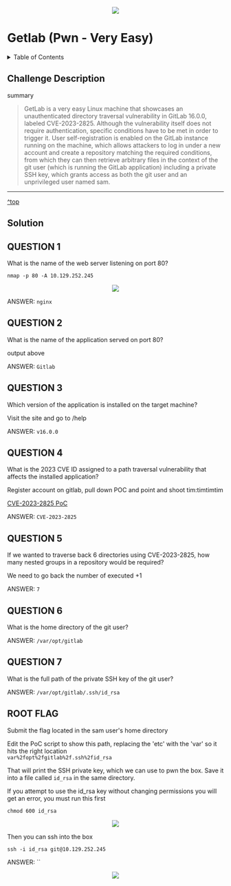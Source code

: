 <a id="top"></a>
<p align="center"><img src="https://github.com/user-attachments/assets/de41ac6e-ba70-41cf-bc13-d93fd788e35c"/></p>

# Getlab (Pwn - Very Easy)

<details>
  <summary>Table of Contents</summary>
  
+ [Challenge Description](#challenge-description)
+ [Solution](#Solution)
</details>

## Challenge Description

summary

>GetLab is a very easy Linux machine that showcases an unauthenticated directory traversal vulnerability in GitLab 16.0.0, labeled CVE-2023-2825. Although the vulnerability itself does not require authentication, specific conditions have to be met in order to trigger it. User self-registration is enabled on the GitLab instance running on the machine, which allows attackers to log in under a new account and create a repository matching the required conditions, from which they can then retrieve arbitrary files in the context of the git user (which is running the GitLab application) including a private SSH key, which grants access as both the git user and an unprivileged user named sam.

---

[^top](#top)
## Solution

## QUESTION 1
What is the name of the web server listening on port 80?

```
nmap -p 80 -A 10.129.252.245
  ```
<p align="center"><img src="https://github.com/user-attachments/assets/2c1a7d11-bb17-4cac-8c59-e97f19b7d9c8"/></p>

ANSWER: `nginx`


## QUESTION 2
What is the name of the application served on port 80?

output above

ANSWER: `Gitlab`


## QUESTION 3 
Which version of the application is installed on the target machine?

Visit the site and go to /help

ANSWER: `v16.0.0`


## QUESTION 4
What is the 2023 CVE ID assigned to a path traversal vulnerability that affects the installed application?

Register account on gitlab, pull down POC and point and shoot
tim:timtimtim

[CVE-2023-2825 PoC](https://github.com/Occamsec/CVE-2023-2825/blob/main/poc.py)

ANSWER: `CVE-2023-2825`





## QUESTION 5
If we wanted to traverse back 6 directories using CVE-2023-2825, how many nested groups in a repository would be required?

We need to go back the number of executed +1

ANSWER: `7`



## QUESTION 6
What is the home directory of the git user?

ANSWER: `/var/opt/gitlab`


## QUESTION 7 
What is the full path of the private SSH key of the git user?

ANSWER: `/var/opt/gitlab/.ssh/id_rsa`


## ROOT FLAG
Submit the flag located in the sam user's home directory

Edit the PoC script to show this path, replacing the 'etc' with the 'var' so it hits the right location  
`var%2fopt%2fgitlab%2f.ssh%2fid_rsa`

That will print the SSH private key, which we can use to pwn the box. Save it into a file called `id_rsa` in the same directory.

If you attempt to use the id_rsa key without changing permissions you will get an error, you must run this first
```
chmod 600 id_rsa
  ```

<p align="center"><img src="https://github.com/user-attachments/assets/76d56d70-e94d-45f7-acdf-ce5f8ac77b6c"/></p>


Then you can ssh into the box

```
ssh -i id_rsa git@10.129.252.245
  ```

ANSWER: ``


<p align="center"><img src="https://github.com/user-attachments/assets/xx"/></p>
